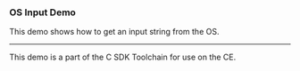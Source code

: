 ### OS Input Demo

This demo shows how to get an input string from the OS.

---

This demo is a part of the C SDK Toolchain for use on the CE.
